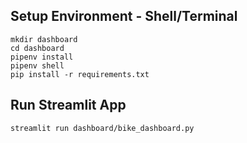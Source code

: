 ## Setup Environment - Shell/Terminal
```
mkdir dashboard
cd dashboard
pipenv install
pipenv shell
pip install -r requirements.txt
```

## Run Streamlit App
```
streamlit run dashboard/bike_dashboard.py
```
